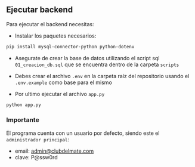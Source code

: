 ## Ejecutar backend
Para ejecutar el backend necesitas:


- Instalar los paquetes necesarios:

```bash
pip install mysql-connector-python python-dotenv
```

- Asegurate de crear la base de datos utilizando el script sql ``01_creacion_db.sql`` que se encuentra dentro de la carpeta ``scripts``

- Debes crear el archivo ``.env`` en la carpeta raíz del repositorio usando el ``.env.example`` como base para el mismo

- Por ultimo ejecutar el archivo ``app.py``

```bash
python app.py
```

### Importante
El programa cuenta con un usuario por defecto, siendo este el ``administrador principal``:

- email: admin@clubdelmate.com
- clave: P@ssw0rd